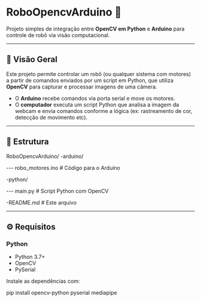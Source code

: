 # RoboOpencvArduino 🤖

Projeto simples de integração entre **OpenCV em Python** e **Arduino** para controle de robô via visão computacional.

---

## 📌 Visão Geral

Este projeto permite controlar um robô (ou qualquer sistema com motores) a partir de comandos enviados por um script em Python, que utiliza **OpenCV** para capturar e processar imagens de uma câmera.

- O **Arduino** recebe comandos via porta serial e move os motores.
- O **computador** executa um script Python que analisa a imagem da webcam e envia comandos conforme a lógica (ex: rastreamento de cor, detecção de movimento etc).

---

## 📁 Estrutura

RoboOpencvArduino/
-arduino/

--- robo_motores.ino # Código para o Arduino

-python/

--- main.py # Script Python com OpenCV

-README.md # Este arquivo



---

## ⚙️ Requisitos

### Python
- Python 3.7+
- OpenCV
- PySerial

Instale as dependências com:

pip install opencv-python pyserial mediapipe
